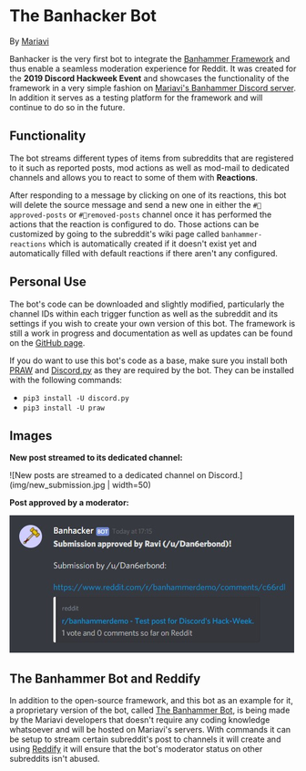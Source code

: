 # The Banhacker Bot
By [Mariavi](https://dan6erbond.github.io/mariavi)

Banhacker is the very first bot to integrate the [Banhammer Framework](https://github.com/Dan6erbond/Banhammer-Framework) and thus enable a seamless moderation experience for Reddit. It was created for the **2019 Discord Hackweek Event** and showcases the functionality of the framework in a very simple fashion on [Mariavi's Banhammer Discord server](https://discordapp.com/invite/9JrGC8f). In addition it serves as a testing platform for the framework and will continue to do so in the future.

## Functionality
The bot streams different types of items from subreddits that are registered to it such as reported posts, mod actions as well as mod-mail to dedicated channels and allows you to react to some of them with **Reactions**.

After responding to a message by clicking on one of its reactions, this bot will delete the source message and send a new one in either the `#🔨approved-posts` or `#🔨removed-posts` channel once it has performed the actions that the reaction is configured to do. Those actions can be customized by going to the subreddit's wiki page called `banhammer-reactions` which is automatically created if it doesn't exist yet and automatically filled with default reactions if there aren't any configured.

## Personal Use
The bot's code can be downloaded and slightly modified, particularly the channel IDs within each trigger function as well as the subreddit and its settings if you wish to create your own version of this bot. The framework is still a work in progress and documentation as well as updates can be found on the [GitHub page](https://github.com/Dan6erbond/Banhammer-Framework).

If you do want to use this bot's code as a base, make sure you install both [PRAW](https://praw.readthedocs.io) and [Discord.py](https://discordpy.readthedocs.io) as they are required by the bot. They can be installed with the following commands:
 - `pip3 install -U discord.py`
 - `pip3 install -U praw`

## Images

**New post streamed to its dedicated channel:**

![New posts are streamed to a dedicated channel on Discord.](img/new_submission.jpg | width=50)

**Post approved by a moderator:**

![Once posts are reacted to they are handled and sent to a channel if specified.](img/approved_submission.jpg)

## The Banhammer Bot and Reddify
In addition to the open-source framework, and this bot as an example for it, a proprietary version of the bot, called [The Banhammer Bot](https://dan6erbond.github.io/mariavi/banhammer.html), is being made by the Mariavi developers that doesn't require any coding knowledge whatsoever and will be hosted on Mariavi's servers. With commands it can be setup to stream certain subreddit's post to channels it will create and using [Reddify](https://dan6erbond.github.io/mariavi/reddify.html) it will ensure that the bot's moderator status on other subreddits isn't abused.
